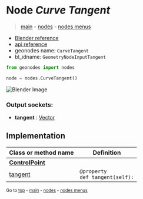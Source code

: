 # Node *Curve Tangent*

> [main](../index.md) - [nodes](nodes.md) - [nodes menus](nodes_menus.md)

- [Blender reference](https://docs.blender.org/manual/en/latest/modeling/geometry_nodes/curve/curve_tangent.html)
- [api reference](https://docs.blender.org/api/current/bpy.types.GeometryNodeInputTangent.html)
- geonodes name: `CurveTangent`
- bl_idname: `GeometryNodeInputTangent`

```python
from geonodes import nodes

node = nodes.CurveTangent()
```

![Blender Image](https://docs.blender.org/manual/en/latest/_images/node-types_GeometryNodeInputTangent.webp)

### Output sockets:

- **tangent** : [Vector](Vector.md)

## Implementation

| Class or method name | Definition |
|----------------------|------------|
| **[ControlPoint](ControlPoint.md)** |
| [tangent](ControlPoint.md#tangent-property) | `@property`<br> `def tangent(self):` |

<sub>Go to [top](#node-Curve-Tangent) - [main](../index.md) - [nodes](nodes.md) - [nodes menus](nodes_menus.md)</sub>

